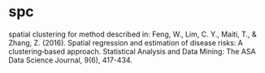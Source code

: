 # spc
spatial clustering for method described in: 
Feng, W., Lim, C. Y., Maiti, T., & Zhang, Z. (2016). Spatial regression and estimation of disease risks: A clustering‐based approach. Statistical Analysis and Data Mining: The ASA Data Science Journal, 9(6), 417-434.
